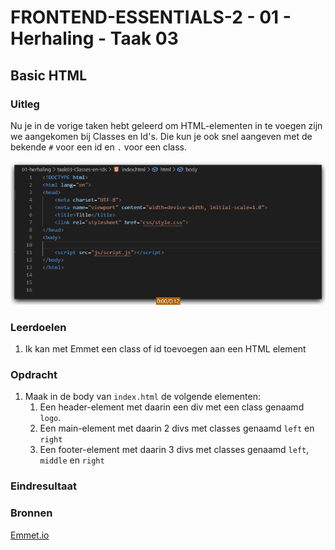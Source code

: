 # FRONTEND-ESSENTIALS-2 - 01 - Herhaling - Taak 03

## Basic HTML 

### Uitleg

Nu je in de vorige taken hebt geleerd om HTML-elementen in te voegen zijn we aangekomen bij Classes en Id's. Die kun je ook snel aangeven met de bekende `#` voor een id en `.` voor een class.

![Emmet Classes en Ids invoegen](img/emmet-class-en-id.gif)

### Leerdoelen

1. Ik kan met Emmet een class of id toevoegen aan een HTML element

### Opdracht

1. Maak in de body van `index.html` de volgende elementen:
   1. Een header-element met daarin een div met een class genaamd `logo`.
   2. Een main-element met daarin 2 divs met classes genaamd `left` en `right`
   3. Een footer-element met daarin 3 divs met classes genaamd `left`, `middle` en `right`
### Eindresultaat



### Bronnen

[Emmet.io](https://www.emmet.io/)